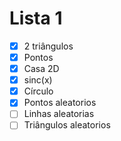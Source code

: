# Lista 1
- [x] 2 triângulos
- [x] Pontos
- [x] Casa 2D
- [x] sinc(x)
- [x] Círculo
- [x] Pontos aleatorios
- [ ] Linhas aleatorias
- [ ] Triângulos aleatorios
